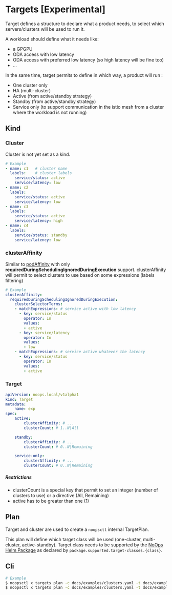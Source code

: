 # Targets [Experimental]

Target defines a structure to declare what a product needs, to select which servers/clusters will be used to run it.

A workload should define what it needs like:

- a GPGPU
- ODA access with low latency
- ODA access with preferred low latency (so high latency will be fine too)
- ...

In the same time, target permits to define in which way, a product will run :

- One cluster only
- HA (multi-cluster)
- Active (from active/standby strategy)
- Standby (from active/standby strategy)
- Service only (to support communication in the istio mesh from a cluster where the workload is not running)

## Kind

### Cluster

Cluster is not yet set as a kind.

```yaml
# Example
- name: c1   # cluster name
  labels:    # cluster labels
    service/status: active
    service/latency: low
- name: c2
  labels:
    service/status: active
    service/latency: low
- name: c3
  labels:
    service/status: active
    service/latency: high
- name: c4
  labels:
    service/status: standby
    service/latency: low
```

### clusterAffinity

Similar to [podAffinity](https://kubernetes.io/docs/concepts/scheduling-eviction/assign-pod-node/#an-example-of-a-pod-that-uses-pod-affinity) with only **requiredDuringSchedulingIgnoredDuringExecution** support.
clusterAffinity will permit to select clusters to use based on some expressions (labels filtering)

```yaml
# Example
clusterAffinity:
  requiredDuringSchedulingIgnoredDuringExecution:
    clusterSelectorTerms:
    - matchExpressions: # service active with low latency
      - key: service/status
        operator: In
        values:
        - active
      - key: service/latency
        operator: In
        values:
        - low
    - matchExpressions: # service active whatever the latency
      - key: service/status
        operator: In
        values:
        - active
```



### Target

```yaml
apiVersion: noops.local/v1alpha1
kind: Target
metadata:
    name: exp
spec:
    active:
        clusterAffinity: # ...
        clusterCount: # 1..N|All

    standby:
        clusterAffinity: # ...
        clusterCount: # 0..N|Remaining

    service-only:
        clusterAffinity: # ...
        clusterCount: # 0..N|Remaining
```

##### Restrictions

- clusterCount is a special key that permit to set an integer (number of clusters to use) or a directive (All, Remaining)
- active has to be greater than one (1)

## Plan

Target and cluster are used to create a `noopsctl` internal TargetPlan.

This plan will define which target class will be used (one-cluster, multi-cluster, active-standby).
Target class needs to be supported by the [NoOps Helm Package](x-noops-helm-package.md) as declared by `package.supported.target-classes.{class}`.

## Cli

```bash
# Example
$ noopsctl x targets plan -c docs/examples/clusters.yaml -t docs/examples/targets.yaml
$ noopsctl x targets plan -c docs/examples/clusters.yaml -t docs/examples/targets.yaml -o /tmp/targetplan.yaml
```

